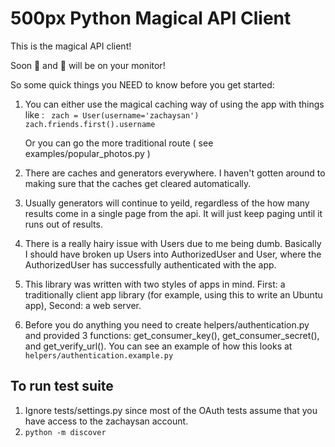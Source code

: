 500px Python Magical API Client
===============================

This is the magical API client!

Soon :sunrise: and :bridge_at_night: will be on your monitor!

So some quick things you NEED to know before you get started:

1. You can either use the magical caching way of using the app
   with things like :
   ``` zach = User(username='zachaysan')```
   ``` zach.friends.first().username ```
   
   Or you can go the more traditional route
   ( see examples/popular_photos.py )

2. There are caches and generators everywhere. I haven't gotten 
   around to making sure that the caches get cleared automatically.

3. Usually generators will continue to yeild, regardless of the 
   how many results come in a single page from the api. It will just
   keep paging until it runs out of results.

4. There is a really hairy issue with Users due to me being 
   dumb. Basically I should have broken up Users into
   AuthorizedUser and User, where the AuthorizedUser has successfully
   authenticated with the app.

5. This library was written with two styles of apps in mind. First:
   a traditionally client app library (for example, using this to 
   write an Ubuntu app), Second: a web server.

6. Before you do anything you need to create helpers/authentication.py
   and provided 3 functions: get_consumer_key(), get_consumer_secret(),
   and get_verify_url(). You can see an example of how this looks at 
   ``` helpers/authentication.example.py ```
   
To run test suite
-----------------
1. Ignore tests/settings.py since most of the OAuth tests assume that
   you have access to the zachaysan account.
2. ```python -m discover ```
